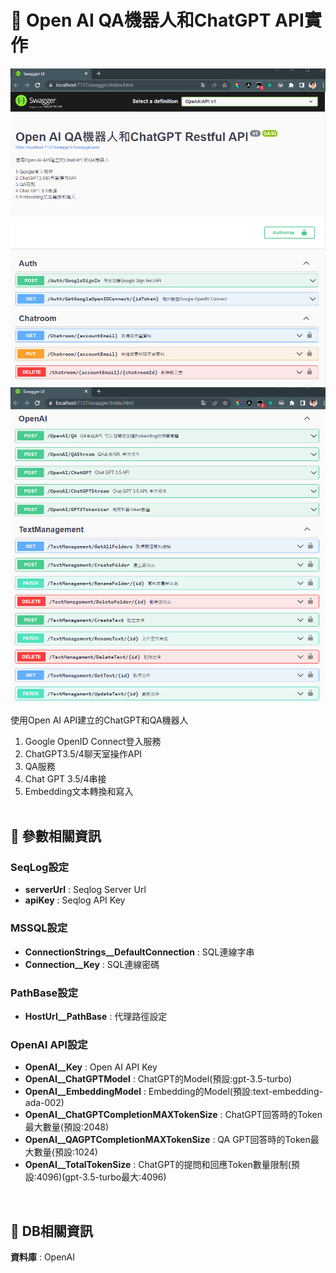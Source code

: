 
# 📌 **Open AI QA機器人和ChatGPT API實作**

![image](https://github.com/MomoChenisMe/OpenAIAPI/blob/main/DemoImage/OpenAIAPI-1.png)
![image](https://github.com/MomoChenisMe/OpenAIAPI/blob/main/DemoImage/OpenAIAPI-2.png)

使用Open AI API建立的ChatGPT和QA機器人<br>
1. Google OpenID Connect登入服務<br>
2. ChatGPT3.5/4聊天室操作API<br>
3. QA服務<br>
4. Chat GPT 3.5/4串接<br>
5. Embedding文本轉換和寫入<br><br>

## 📒 **參數相關資訊**

### SeqLog設定
- **serverUrl** : Seqlog Server Url
- **apiKey** : Seqlog API Key

### MSSQL設定
- **ConnectionStrings__DefaultConnection** : SQL連線字串
- **Connection__Key** : SQL連線密碼

### PathBase設定
- **HostUrl__PathBase** : 代理路徑設定

### OpenAI API設定
- **OpenAI__Key** : Open AI API Key
- **OpenAI__ChatGPTModel** : ChatGPT的Model(預設:gpt-3.5-turbo)
- **OpenAI__EmbeddingModel** : Embedding的Model(預設:text-embedding-ada-002)
- **OpenAI__ChatGPTCompletionMAXTokenSize** : ChatGPT回答時的Token最大數量(預設:2048)
- **OpenAI__QAGPTCompletionMAXTokenSize** : QA GPT回答時的Token最大數量(預設:1024)
- **OpenAI__TotalTokenSize** : ChatGPT的提問和回應Token數量限制(預設:4096)(gpt-3.5-turbo最大:4096)
<br>

## 📒 **DB相關資訊**

**資料庫** : OpenAI



